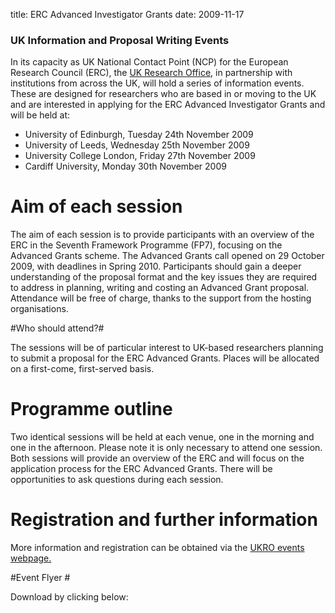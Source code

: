 title: ERC Advanced Investigator Grants
date: 2009-11-17 
### UK Information and Proposal Writing Events

In its capacity as UK National Contact Point (NCP) for the European Research Council (ERC), the [UK Research Office](http://www.ukro.ac.uk/), in partnership with institutions from across the UK, will hold a series of information events. These are designed for researchers who are based in or moving to the UK and are interested in applying for the ERC Advanced Investigator Grants and will be held at:

*	University of Edinburgh, Tuesday 24th November 2009 
*	University of Leeds, Wednesday 25th November 2009 
*	University College London, Friday 27th November 2009 
*	Cardiff University, Monday 30th November 2009
	 

# Aim of each session  

The aim of each session is to provide participants with an overview of the ERC in the Seventh Framework Programme (FP7), focusing on the Advanced Grants scheme. The Advanced Grants call opened on 29 October 2009, with deadlines in Spring 2010. Participants should gain a deeper understanding of the proposal format and the key issues they are required to address in planning, writing and costing an Advanced Grant proposal. Attendance will be free of charge, thanks to the support from the hosting organisations.


#Who should attend?#  

The sessions will be of particular interest to UK-based researchers planning to submit a proposal for the ERC Advanced Grants. Places will be allocated on a first-come, first-served basis.


# Programme outline  

Two identical sessions will be held at each venue, one in the morning and one in the afternoon. Please note it is only necessary to attend one session. Both sessions will provide an overview of the ERC and will focus on the application process for the ERC Advanced Grants. There will be opportunities to ask questions during each session.

# Registration and further information  

More information and registration can be obtained via the [UKRO events webpage.](http://www.ukro.ac.uk/erc/events_ukro/index.htm)  

#Event Flyer  #  


Download by clicking below: